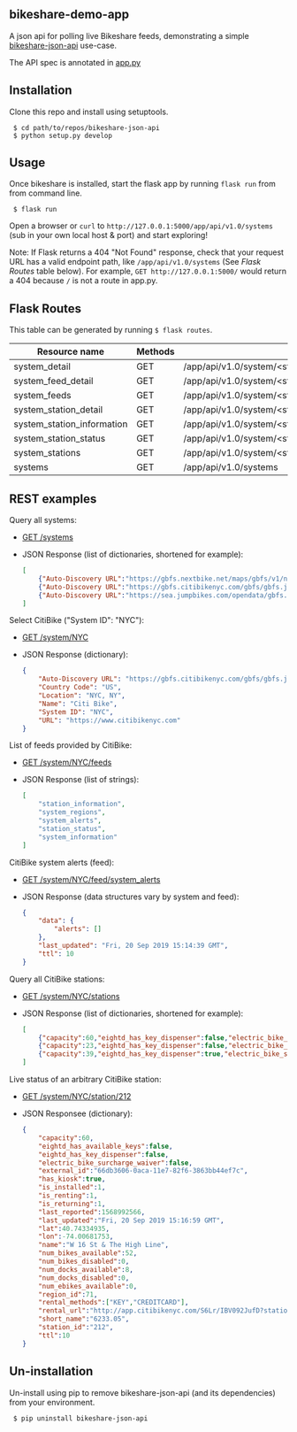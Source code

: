bikeshare-demo-app
------------------

A json api for polling live Bikeshare feeds, demonstrating a simple [bikeshare-json-api](https://github.com/jakehadar/bikeshare-json-api) use-case.

The API spec is annotated in [app.py](https://github.com/jakehadar/bikeshare-json-api/blob/master/app.py)

Installation
------------

Clone this repo and install using setuptools.

``` {.sourceCode .bash}
 $ cd path/to/repos/bikeshare-json-api
 $ python setup.py develop
```

Usage
-----
Once bikeshare is installed, start the flask app by running `flask run` from from command line. 

``` {.sourceCode .bash}
 $ flask run
```

Open a browser or `curl` to `http://127.0.0.1:5000/app/api/v1.0/systems` (sub in your own local host & port) and start exploring!

Note: If Flask returns a 404 "Not Found" response, check that your request URL has a valid endpoint path, like `/app/api/v1.0/systems` (See _Flask Routes_ table below). For example, `GET http://127.0.0.1:5000/` would return a 404 because `/` is not a route in app.py.

Flask Routes
------------

This table can be generated by running `$ flask routes`.

Resource name              |Methods |Endpoint path
---------------------------|--------|-------------------------------------------------------------------------------
system_detail              |GET     |/app/api/v1.0/system/\<string:system_id\>
system_feed_detail         |GET     |/app/api/v1.0/system/\<string:system_id\>/feed/\<feed_name\>
system_feeds               |GET     |/app/api/v1.0/system/\<string:system_id\>/feeds
system_station_detail      |GET     |/app/api/v1.0/system/\<string:system_id\>/station/\<string:station_id\>
system_station_information |GET     |/app/api/v1.0/system/\<string:system_id\>/station/\<string:station_id\>/status
system_station_status      |GET     |/app/api/v1.0/system/\<string:system_id\>/station/\<string:station_id\>/information
system_stations            |GET     |/app/api/v1.0/system/\<string:system_id\>/stations
systems                    |GET     |/app/api/v1.0/systems

REST examples
-------------

Query all systems:

* [GET /systems](https://bikeshare.pythonanywhere.com/app/api/v1.0/systems)

* JSON Response (list of dictionaries, shortened for example): 
  ```json
  [
      {"Auto-Discovery URL":"https://gbfs.nextbike.net/maps/gbfs/v1/nextbike_bn/gbfs.json","Country Code":"DE","Location":"Berlin, DE","Name":"Deezer nextbike","System ID":"nextbike_bn","URL":"https://www.deezernextbike.de/xx/berlin/"},
      {"Auto-Discovery URL":"https://gbfs.citibikenyc.com/gbfs/gbfs.json","Country Code":"US","Location":"NYC, NY","Name":"Citi Bike","System ID":"NYC","URL":"https://www.citibikenyc.com"}, 
      {"Auto-Discovery URL":"https://sea.jumpbikes.com/opendata/gbfs.json","Country Code":"US","Location":"Seattle, WA","Name":"JUMP Seattle","System ID":"jump_seattle","URL":"https://jump.com"}
  ]
  ```

Select CitiBike ("System ID": "NYC"):

* [GET /system/NYC](https://bikeshare.pythonanywhere.com/app/api/v1.0/system/NYC)

* JSON Response (dictionary): 
  ```json
  {
      "Auto-Discovery URL": "https://gbfs.citibikenyc.com/gbfs/gbfs.json",
      "Country Code": "US",
      "Location": "NYC, NY",
      "Name": "Citi Bike",
      "System ID": "NYC",
      "URL": "https://www.citibikenyc.com"
  }
  ```

List of feeds provided by CitiBike:

* [GET /system/NYC/feeds](https://bikeshare.pythonanywhere.com/app/api/v1.0/system/NYC/feeds)

* JSON Response (list of strings): 
  ```json
  [
      "station_information",
      "system_regions",
      "system_alerts",
      "station_status",
      "system_information"
  ]
  ```

CitiBike system alerts (feed):

* [GET /system/NYC/feed/system_alerts](https://bikeshare.pythonanywhere.com/app/api/v1.0/system/NYC/feed/system_alerts)

* JSON Response (data structures vary by system and feed): 
  ```json
  {
      "data": {
          "alerts": []
      },
      "last_updated": "Fri, 20 Sep 2019 15:14:39 GMT",
      "ttl": 10
  }
  ```

Query all CitiBike stations:

* [GET /system/NYC/stations](https://bikeshare.pythonanywhere.com/app/api/v1.0/system/NYC/stations)

* JSON Response (list of dictionaries, shortened for example): 
  ```json
  [
      {"capacity":60,"eightd_has_key_dispenser":false,"electric_bike_surcharge_waiver":false,"external_id":"66db3606-0aca-11e7-82f6-3863bb44ef7c","has_kiosk":true,"lat":40.74334935,"lon":-74.00681753,"name":"W 16 St & The High Line","region_id":71,"rental_methods":["KEY","CREDITCARD"],"rental_url":"http://app.citibikenyc.com/S6Lr/IBV092JufD?station_id=212","short_name":"6233.05","station_id":"212"},
      {"capacity":23,"eightd_has_key_dispenser":false,"electric_bike_surcharge_waiver":false,"external_id":"66db3687-0aca-11e7-82f6-3863bb44ef7c","has_kiosk":true,"lat":40.70037867,"lon":-73.99548059,"name":"Columbia Heights & Cranberry St","region_id":71,"rental_methods":["KEY","CREDITCARD"],"rental_url":"http://app.citibikenyc.com/S6Lr/IBV092JufD?station_id=216","short_name":"4829.01","station_id":"216"},
      {"capacity":39,"eightd_has_key_dispenser":true,"electric_bike_surcharge_waiver":false,"external_id":"66db3708-0aca-11e7-82f6-3863bb44ef7c","has_kiosk":true,"lat":40.70277159,"lon":-73.99383605,"name":"Old Fulton St","region_id":71,"rental_methods":["KEY","CREDITCARD"],"rental_url":"http://app.citibikenyc.com/S6Lr/IBV092JufD?station_id=217","short_name":"4903.08","station_id":"217"}
  ]
  ```

Live status of an arbitrary CitiBike station:

* [GET /system/NYC/station/212](https://bikeshare.pythonanywhere.com/app/api/v1.0/system/NYC/station/212)

* JSON Responsee (dictionary): 
  ```json
  {
      "capacity":60,
      "eightd_has_available_keys":false,
      "eightd_has_key_dispenser":false,
      "electric_bike_surcharge_waiver":false,
      "external_id":"66db3606-0aca-11e7-82f6-3863bb44ef7c",
      "has_kiosk":true,
      "is_installed":1,
      "is_renting":1,
      "is_returning":1,
      "last_reported":1568992566,
      "last_updated":"Fri, 20 Sep 2019 15:16:59 GMT",
      "lat":40.74334935,
      "lon":-74.00681753,
      "name":"W 16 St & The High Line",
      "num_bikes_available":52,
      "num_bikes_disabled":0,
      "num_docks_available":8,
      "num_docks_disabled":0,
      "num_ebikes_available":0,
      "region_id":71,
      "rental_methods":["KEY","CREDITCARD"],
      "rental_url":"http://app.citibikenyc.com/S6Lr/IBV092JufD?station_id=212",
      "short_name":"6233.05",
      "station_id":"212",
      "ttl":10
  }
  ```

Un-installation
---------------
Un-install using pip to remove bikeshare-json-api (and its dependencies) from your environment.

``` {.sourceCode .bash}
 $ pip uninstall bikeshare-json-api
```
